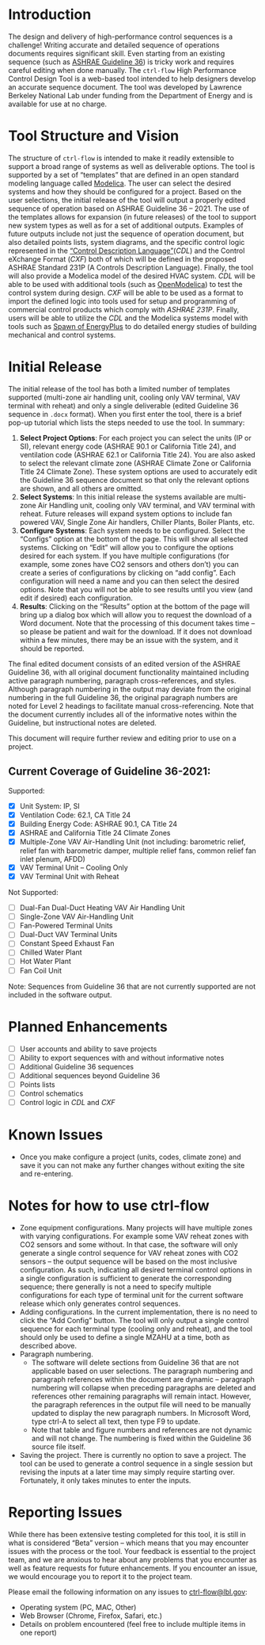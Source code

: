 # Introduction

The design and delivery of high-performance control sequences is a challenge! Writing accurate and detailed sequence of operations documents requires significant skill. Even starting from an existing sequence (such as [ASHRAE Guideline 36](https://www.ashrae.org/professional-development/all-instructor-led-training/instructor-led-training-seminar-and-short-courses/guideline-36-best-in-class-hvac-control-sequences)) is tricky work and requires careful editing when done manually. The ``ctrl-flow`` High Performance Control Design Tool is a web-based tool intended to help designers develop an accurate sequence document. The tool was developed by Lawrence Berkeley National Lab under funding from the Department of Energy and is available for use at no charge.

# Tool Structure and Vision

The structure of ``ctrl-flow`` is intended to make it readily extensible to support a broad range of systems as well as deliverable options. The tool is supported by a set of “templates” that are defined in an open standard modeling language called [Modelica](https://modelica.org/modelicalanguage.html). The user can select the desired systems and how they should be configured for a project. Based on the user selections, the initial release of the tool will output a properly edited sequence of operation based on ASHRAE Guideline 36 – 2021. The use of the templates allows for expansion (in future releases) of the tool to support new system types as well as for a set of additional outputs. Examples of future outputs include not just the sequence of operation document, but also detailed points lists, system diagrams, and the specific control logic represented in the [“Control Description Language”](https://simulationresearch.lbl.gov/wetter/download/2018-americanModelica-WetterGrahovacHu.pdf)(_CDL_) and the Control eXchange Format (_CXF_) both of which will be defined in the proposed ASHRAE Standard 231P (A Controls Description Language). Finally, the tool will also provide a Modelica model of the desired HVAC system. _CDL_ will be able to be used with additional tools (such as [OpenModelica](https://openmodelica.org)) to test the control system during design. _CXF_ will be able to be used as a format to import the defined logic into tools used for setup and programming of commercial control products which comply with _ASHRAE 231P_. Finally, users will be able to utilize the _CDL_ and the Modelica systems model with tools such as [Spawn of EnergyPlus](https://www.energy.gov/eere/buildings/articles/spawn-energyplus-spawn) to do detailed energy studies of building mechanical and control systems.

# Initial Release

The initial release of the tool has both a limited number of templates supported (multi-zone air handling unit, cooling only VAV terminal, VAV terminal with reheat) and only a single deliverable (edited Guideline 36 sequence in `.docx` format). When you first enter the tool, there is a brief pop-up tutorial which lists the steps needed to use the tool. In summary:

1. __Select Project Options__: For each project you can select the units (IP or SI), relevant energy code (ASHRAE 90.1 or California Title 24), and ventilation code (ASHRAE 62.1 or California Title 24). You are also asked to select the relevant climate zone (ASHRAE Climate Zone or California Title 24 Climate Zone). These system options are used to accurately edit the Guideline 36 sequence document so that only the relevant options are shown, and all others are omitted.
2. __Select Systems__: In this initial release the systems available are multi-zone Air Handling unit, cooling only VAV terminal, and VAV terminal with reheat. Future releases will expand system options to include fan powered VAV, Single Zone Air handlers, Chiller Plants, Boiler Plants, etc.  
3. __Configure Systems__: Each system needs to be configured. Select the “Configs” option at the bottom of the page. This will show all selected systems. Clicking on “Edit” will allow you to configure the options desired for each system. If you have multiple configurations (for example, some zones have CO2 sensors and others don’t) you can create a series of configurations by clicking on “add config”. Each configuration will need a name and you can then select the desired options. Note that you will not be able to see results until you view (and edit if desired) each configuration.  
4. __Results__: Clicking on the “Results” option at the bottom of the page will bring up a dialog box which will allow you to request the download of a Word document. Note that the processing of this document takes time – so please be patient and wait for the download. If it does not download within a few minutes, there may be an issue with the system, and it should be reported.

The final edited document consists of an edited version of the ASHRAE Guideline 36, with all original document functionality maintained including active paragraph numbering, paragraph cross-references, and styles. Although paragraph numbering in the output may deviate from the original numbering in the full Guideline 36, the original paragraph numbers are noted for Level 2 headings to facilitate manual cross-referencing. Note that the document currently includes all of the informative notes within the Guideline, but instructional notes are deleted.

This document will require further review and editing prior to use on a project.

## Current Coverage of Guideline 36-2021:

Supported:
- [x] Unit System: IP, SI
- [x] Ventilation Code: 62.1, CA Title 24
- [x] Building Energy Code: ASHRAE 90.1, CA Title 24
- [x] ASHRAE and California Title 24 Climate Zones
- [x] Multiple-Zone VAV Air-Handling Unit (not including: barometric relief, relief fan with barometric damper, multiple relief fans, common relief fan inlet plenum, AFDD)
- [x] VAV Terminal Unit – Cooling Only
- [x] VAV Terminal Unit with Reheat

Not Supported:
- [ ] Dual-Fan Dual-Duct Heating VAV Air Handling Unit
- [ ] Single-Zone VAV Air-Handling Unit
- [ ] Fan-Powered Terminal Units
- [ ] Dual-Duct VAV Terminal Units
- [ ] Constant Speed Exhaust Fan
- [ ] Chilled Water Plant
- [ ] Hot Water Plant
- [ ] Fan Coil Unit

Note: Sequences from Guideline 36 that are not currently supported are not included in the software output.

# Planned Enhancements

- [ ] User accounts and ability to save projects
- [ ] Ability to export sequences with and without informative notes
- [ ] Additional Guideline 36 sequences
- [ ] Additional sequences beyond Guideline 36
- [ ] Points lists
- [ ] Control schematics
- [ ] Control logic in _CDL_ and _CXF_

# Known Issues

- Once you make configure a project (units, codes, climate zone) and save it you can not make any further changes without exiting the site and re-entering.

# Notes for how to use ctrl-flow

- Zone equipment configurations. Many projects will have multiple zones with varying configurations. For example some VAV reheat zones with CO2 sensors and some without. In that case, the software will only generate a single control sequence for VAV reheat zones with CO2 sensors – the output sequence will be based on the most inclusive configuration. As such, indicating all desired terminal control options in a single configuration is sufficient to generate the corresponding sequence; there generally is not a need to specify multiple configurations for each type of terminal unit for the current software release which only generates control sequences. 
- Adding configurations. In the current implementation, there is no need to click the “Add Config” button. The tool will only output a single control sequence for each terminal type (cooling only and reheat), and the tool should only be used to define a single MZAHU at a time, both as described above.
- Paragraph numbering. 
  - The software will delete sections from Guideline 36 that are not applicable based on user selections. The paragraph numbering and paragraph references within the document are dynamic – paragraph numbering will collapse when preceding paragraphs are deleted and references other remaining paragraphs will remain intact. However, the paragraph references in the output file will need to be manually updated to display the new paragraph numbers. In Microsoft Word, type ctrl-A to select all text, then type F9 to update.
  - Note that table and figure numbers and references are not dynamic and will not change. The numbering is fixed within the Guideline 36 source file itself. 
- Saving the project. There is currently no option to save a project. The tool can be used to generate a control sequence in a single session but revising the inputs at a later time may simply require starting over. Fortunately, it only takes minutes to enter the inputs. 

# Reporting Issues

While there has been extensive testing completed for this tool, it is still in what is considered “Beta” version – which means that you may encounter issues with the process or the tool. Your feedback is essential to the project team, and we are anxious to hear about any problems that you encounter as well as feature requests for future enhancements. If you encounter an issue, we would encourage you to report it to the project team.  

Please email the following information on any issues to ctrl-flow@lbl.gov:
- Operating system (PC, MAC, Other)
- Web Browser (Chrome, Firefox, Safari, etc.)
- Details on problem encountered (feel free to include multiple items in one report)
